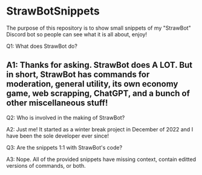 # StrawBotSnippets
The purpose of this repository is to show small snippets of my "StrawBot" Discord bot so people can see what it is all about, enjoy!

Q1: What does StrawBot do?

A1: Thanks for asking. StrawBot does A LOT. But in short, StrawBot has commands for moderation, general utility, its own economy game, web scrapping, ChatGPT, and a bunch of other miscellaneous stuff!
----------------------------------------------------------------------
Q2: Who is involved in the making of StrawBot?

A2: Just me! It started as a winter break project in December of 2022 and I have been the sole developer ever since!

Q3: Are the snippets 1:1 with StrawBot's code?

A3: Nope. All of the provided snippets have missing context, contain editted versions of commands, or both.
